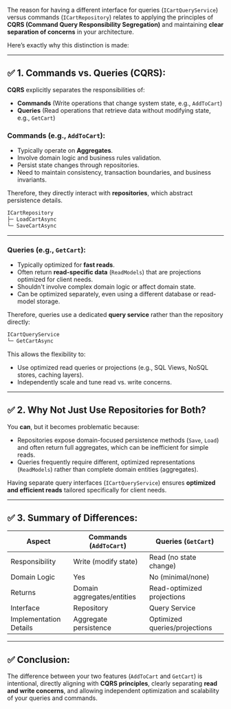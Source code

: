 The reason for having a different interface for queries (`ICartQueryService`) versus commands (`ICartRepository`) relates to applying the principles of **CQRS (Command Query Responsibility Segregation)** and maintaining **clear separation of concerns** in your architecture.

Here’s exactly why this distinction is made:

---

## ✅ **1. Commands vs. Queries (CQRS):**

**CQRS** explicitly separates the responsibilities of:

- **Commands** (Write operations that change system state, e.g., `AddToCart`)
- **Queries** (Read operations that retrieve data without modifying state, e.g., `GetCart`)

### **Commands (e.g., `AddToCart`):**
- Typically operate on **Aggregates**.
- Involve domain logic and business rules validation.
- Persist state changes through repositories.
- Need to maintain consistency, transaction boundaries, and business invariants.

Therefore, they directly interact with **repositories**, which abstract persistence details.

```csharp
ICartRepository
├─ LoadCartAsync
└─ SaveCartAsync
```

---

### **Queries (e.g., `GetCart`):**
- Typically optimized for **fast reads**.
- Often return **read-specific data** (`ReadModels`) that are projections optimized for client needs.
- Shouldn't involve complex domain logic or affect domain state.
- Can be optimized separately, even using a different database or read-model storage.

Therefore, queries use a dedicated **query service** rather than the repository directly:

```csharp
ICartQueryService
└─ GetCartAsync
```

This allows the flexibility to:

- Use optimized read queries or projections (e.g., SQL Views, NoSQL stores, caching layers).
- Independently scale and tune read vs. write concerns.

---

## ✅ **2. Why Not Just Use Repositories for Both?**

You **can**, but it becomes problematic because:

- Repositories expose domain-focused persistence methods (`Save`, `Load`) and often return full aggregates, which can be inefficient for simple reads.
- Queries frequently require different, optimized representations (`ReadModels`) rather than complete domain entities (aggregates).

Having separate query interfaces (`ICartQueryService`) ensures **optimized and efficient reads** tailored specifically for client needs.

---

## ✅ **3. Summary of Differences:**

| Aspect                 | **Commands** (`AddToCart`) | **Queries** (`GetCart`)       |
| ---------------------- | -------------------------- | ----------------------------- |
| Responsibility         | Write (modify state)       | Read (no state change)        |
| Domain Logic           | Yes                        | No (minimal/none)             |
| Returns                | Domain aggregates/entities | Read-optimized projections    |
| Interface              | Repository                 | Query Service                 |
| Implementation Details | Aggregate persistence      | Optimized queries/projections |

---

## ✅ **Conclusion:**

The difference between your two features (`AddToCart` and `GetCart`) is intentional, directly aligning with **CQRS principles**, clearly separating **read and write concerns**, and allowing independent optimization and scalability of your queries and commands.